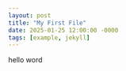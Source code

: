 ```yaml
---  
layout: post  
title: "My First File"  
date: 2025-01-25 12:00:00 -0000  
tags: [example, jekyll]  
---
```

hello word
